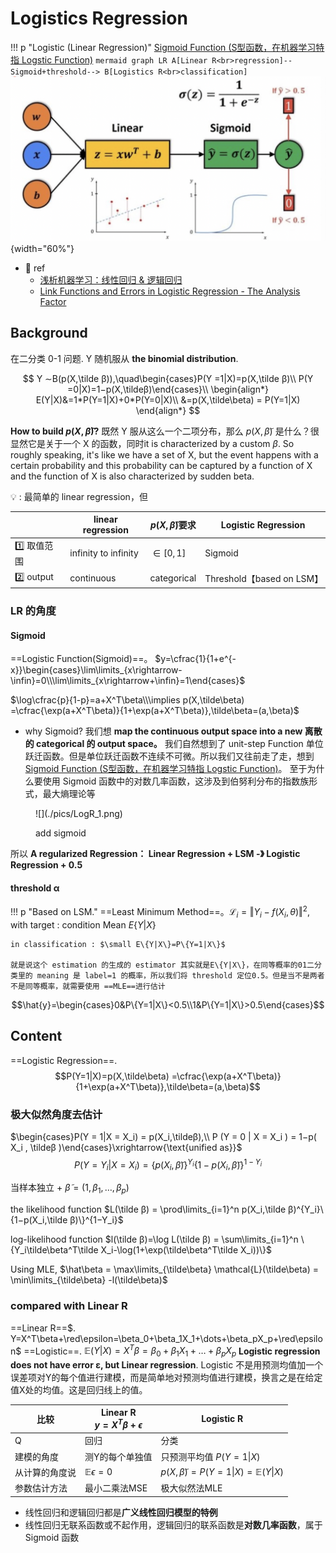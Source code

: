 # Logistics Regression

!!! p "Logistic (Linear Regression)"
    <u>Sigmoid Function (S型函数，在机器学习特指 Logstic Function)</u>
    ```mermaid
    graph LR
    A[Linear R<br>regression]--Sigmoid+threshold--> B[Logistics R<br>classification]
    ```
    ![](./pics/LogR_2.png){width="60%"}

- 📑 ref
    - [浅析机器学习：线性回归 & 逻辑回归]
    - [Link Functions and Errors in Logistic Regression - The Analysis Factor]

## Background

在二分类 0-1 问题. Y 随机服从 **the binomial distribution**.

$$
Y ∼B(p(X,\tilde β)),\quad\begin{cases}P(Y =1|X)=p(X,\tilde β)\\  P(Y =0|X)=1−p(X,\tildeβ)\end{cases}\\
\begin{align*}
E(Y|X)&=1*P(Y=1|X)+0*P(Y=0|X)\\
&=p(X,\tilde\beta) = P(Y=1|X)  
\end{align*}
$$

**How to build $p(X, \tilde \beta)$?**
既然 Y 服从这么一个二项分布，那么 $p(X,\tilde\beta)$ 是什么？很显然它是关于一个 X 的函数，同时it is characterized by a custom $\beta$. So roughly speaking, it's like we have a set of X, but the event happens with a certain probability and this probability can be captured by a function of X and the function of X is also characterized by sudden beta.

💡 : 最简单的 linear regression，但

||linear regression|$p(X,\tilde\beta)$要求| Logistic Regression|
|--|--|--|--|
|1️⃣ 取值范围|infinity to infinity|$\in[0,1]$|Sigmoid|
|2️⃣ output|continuous|categorical|Threshold【based on LSM】|

### LR 的角度

#### Sigmoid

==Logistic Function(Sigmoid)==。 $y=\cfrac{1}{1+e^{-x}}\begin{cases}\lim\limits_{x\rightarrow-\infin}=0\\\lim\limits_{x\rightarrow+\infin}=1\end{cases}$

$\log\cfrac{p}{1-p}=a+X^T\beta\\\implies p(X,\tilde\beta) =\cfrac{\exp(a+X^T\beta)}{1+\exp(a+X^T\beta)},\tilde\beta=(a,\beta)$

- why Sigmoid?
  我们想 **map the continuous output space into a new 离散的 categorical 的 output space。**
  我们自然想到了 unit-step Function 单位跃迁函数。但是单位跃迁函数不连续不可微。所以我们又往前走了走，想到 <u>Sigmoid Function (S型函数，在机器学习特指 Logstic Function)</u>。
  至于为什么要使用 Sigmoid 函数中的对数几率函数，这涉及到伯努利分布的指数族形式，最大熵理论等

<figure class="span">![](./pics/LogR_1.png)<p> add sigmoid</p></figure>

所以 **A regularized Regression：
Linear Regression + LSM -》 Logistic Regression + 0.5**

#### threshold α

!!! p "Based on LSM."
    ==Least Minimum Method==。$\mathcal{L}_i=\Vert Y_i-f(X_i,\theta)\Vert^2,$ with target : condition Mean $E\{Y|X\}$

    in classification : $\small E\{Y|X\}=P\{Y=1|X\}$

    就是说这个 estimation 的生成的 estimator 其实就是E\{Y|X\}，在同等概率的01二分类里的 meaning 是 label=1 的概率，所以我们将 threshold 定位0.5。但是当不是两者不是同等概率，就需要使用 ==MLE==进行估计

$$\hat{y}=\begin{cases}0&P\{Y=1|X\}<0.5\\1&P\{Y=1|X\}>0.5\end{cases}$$

## Content

==Logistic Regression==.
$$P(Y=1|X)=p(X,\tilde\beta) =\cfrac{\exp(a+X^T\beta)}{1+\exp(a+X^T\beta)},\tilde\beta=(a,\beta)$$

### 极大似然角度去估计

$\begin{cases}P(Y = 1|X = X_i) = p(X_i,\tildeβ),\\ P (Y = 0 | X = X_i ) = 1−p( X_i , \tildeβ )\end{cases}\xrightarrow{\text{unified as}}$
$$P(Y=Y_i|X=X_i)=\{p(X_i,\tilde\beta)\}^{Y_i}\{1-p(X_i,\tilde\beta)\}^{1-Y_i}$$

当样本独立 + $\tilde\beta=(1 ,\beta_1,\dots,\beta_p)$

the likelihood function $L(\tilde β) = \prod\limits_{i=1}^n p(X_i,\tilde β)^{Y_i}\{1−p(X_i,\tilde β)\}^{1−Y_i}$

log-likelihood function $l(\tilde β)=\log L(\tilde β) = \sum\limits_{i=1}^n \{Y_i\tilde\beta^T\tilde X_i-\log(1+\exp(\tilde\beta^T\tilde X_i))\}$

Using MLE, $\hat\beta = \max\limits_{\tilde\beta} \mathcal{L}(\tilde\beta) = \min\limits_{\tilde\beta} -l(\tilde\beta)$

### compared with Linear R

==Linear R==$. Y=X^T\beta+\red\epsilon=\beta_0+\beta_1X_1+\dots+\beta_pX_p+\red\epsilon$
==Logistic==. $\mathbb E(Y|X)=X^T\beta=\beta_0+\beta_1X_1+\dots+\beta_pX_p$
**Logistic regression does not have error ε, but Linear regression**. Logistic 不是用预测均值加一个误差项对Y的每个值进行建模，而是简单地对预测均值进行建模，换言之是在给定值X处的均值。这是回归线上的值。

|比较|Linear R<br>$y=X^T\beta+\epsilon$ | Logistic R|
|--|--|--|
|Q|回归|分类|
|建模的角度|测Y的每个单独值 | 只预测平均值 $P(Y=1\|X)$|
|从计算的角度说|$\mathbb{E}\epsilon = 0$| $p(X,\tilde\beta)=P(Y=1\|X)=\mathbb{E}(Y\|X)$|
|参数估计方法|最小二乘法MSE|极大似然法MLE|

- 线性回归和逻辑回归都是**广义线性回归模型的特例**
- 线性回归无联系函数或不起作用，逻辑回归的联系函数是**对数几率函数**，属于Sigmoid 函数

[浅析机器学习：线性回归 & 逻辑回归]:https://zhuanlan.zhihu.com/p/39363869

[Link Functions and Errors in Logistic Regression - The Analysis Factor]:https://www.theanalysisfactor.com/link-functions-and-errors-in-logistic-regression/
